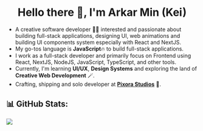 <h1 align="center">
  Hello there 👋, I'm Arkar Min (Kei)
</h1>

- A creative software developer 🧑‍💻 interested and passionate about building full-stack applications, designing UI, web animations and building UI components system especially with React and NextJS.
- My go-tos language is **JavaScript**🔥 to build full-stack applications.
- I work as a full-stack developer and primarily focus on Frontend using React, NextJS, NodeJS, JavaScript, TypeScript, and other tools.
- Currently, I'm learning **UI/UX**, **Design Systems** and exploring the land of **Creative Web Development** 🪄.
- Crafting, shipping and solo developer at [**Pixora Studios**](https://github.com/Pixora-Studios) 🚀.

## 📊 GitHub Stats:
![](https://github-readme-stats.vercel.app/api/top-langs/?username=Kei-K23&theme=dark&hide_border=false&include_all_commits=false&count_private=false&layout=compact)
